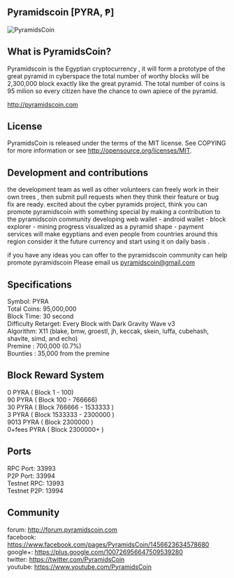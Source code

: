 ## Pyramidscoin [PYRA, Ᵽ]

![PyramidsCoin](http://i.imgur.com/t84D4PT.png?1)

## What is PyramidsCoin?

Pyramidscoin is the Egyptian cryptocurrency , it will form a prototype of the great pyramid in cyberspace
the total number of worthy blocks will be 2,300,000 block exactly like the great pyramid.
The total number of coins is 95 milion so every citizen have the chance to own apiece of the pyramid.

http://pyramidscoin.com

## License

PyramidsCoin is released under the terms of the MIT license. See COPYING for more information or see http://opensource.org/licenses/MIT.

## Development and contributions

the development team as well as other volunteers can freely work in their own trees , then submit pull requests when they think their feature or bug fix are ready.
excited about the cyber pyramids project, think you can promote pyramidscoin with something special by making a contribution to the pyramidscoin community
developing web wallet - android wallet - block explorer - mining progress visualized as a pyramid shape -  payment services will make egyptians and even people from countries around this region consider it the future currency and start using it on daily basis  . 

if you have any ideas you can offer to the pyramidscoin community can help promote pyramidscoin Please email us pyramidscoin@gmail.com

## Specifications

Symbol: PYRA <br>
Total Coins: 95,000,000 <br>
Block Time: 30 second <br>
Difficulty Retarget: Every Block with Dark Gravity Wave v3 <br>
Algorithm: X11 (blake, bmw, groestl, jh, keccak, skein, luffa, cubehash, shavite, simd, and echo) <br>
Premine : 700,000 (0.7%) <br>
Bounties :  35,000   from the premine <br>

## Block Reward System

0  PYRA ( Block 1 - 100) <br>
90 PYRA ( Block 100 - 766666) <br>
30 PYRA ( Block 766666 - 1533333 ) <br>
3  PYRA ( Block 1533333 - 2300000 ) <br>
9013 PYRA ( Block 2300000 ) <br>
0+fees  PYRA ( Block 2300000+ ) <br>

## Ports

RPC Port: 33993 <br>
P2P Port: 33994 <br>
Testnet RPC: 13993 <br>
Testnet P2P: 13994 <br>

## Community

forum: http://forum.pyramidscoin.com <br>
facebook: https://www.facebook.com/pages/PyramidsCoin/1456623634578680 <br>
google+: https://plus.google.com/100726956647509539280 <br>
twitter: https://twitter.com/PyramidsCoin <br>
youtube: https://www.youtube.com/PyramidsCoin <br>
